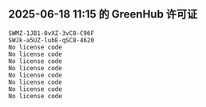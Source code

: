 ## 2025-06-18 11:15 的 GreenHub 许可证
```
SWMZ-1JB1-0vXZ-3vC8-C96F
SWJk-a5UZ-lubE-qSC8-4620
No license code
No license code
No license code
No license code
No license code
No license code
No license code
No license code
```
